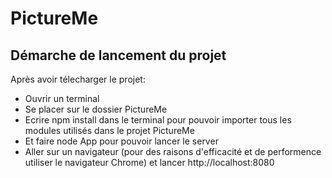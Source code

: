 # PictureMe
## Démarche de lancement du projet 

Après avoir télecharger le projet:
- Ouvrir un terminal 
- Se placer sur le dossier PictureMe
- Ecrire npm install dans le terminal pour pouvoir importer tous les modules utilisés dans le projet PictureMe
- Et faire node App pour pouvoir lancer le server
- Aller sur un navigateur (pour des raisons d'efficacité et de performence utiliser le navigateur Chrome)  et lancer http://localhost:8080
